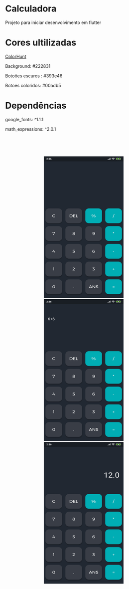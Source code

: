 # Calculadora
 Projeto para iniciar desenvolvimento em flutter <br>
 <h1>Cores ultilizadas</h1>
 <p><a href="https://colorhunt.co/palette/2763">ColorHunt</a></p>
 <p sytle="color:#222831;">Background: #222831</p>
 <p sytle="color:#393e46;">Botoões escuros : #393e46</p>
 <p sytle="color:#00adb5;">Botoes coloridos: #00adb5</p>
 <h1>Dependências</h1>
 <p>google_fonts: ^1.1.1</p>
 <p>math_expressions: ^2.0.1</p>
 <br>
 <br>
 <br>
<p align="center">
  <img src="print/sc1.jpg" width="256" height="455">
  <img src="print/sc2.jpg" width="256" height="455">
  <img src="print/sc3.jpg" width="256" height="455">
</p>
